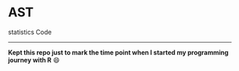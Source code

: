 # AST
statistics Code

----

**Kept this repo just to mark the time point when I started my programming journey with R** :smile:
